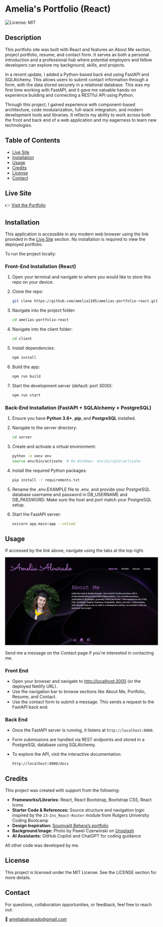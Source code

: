 # Amelia's Portfolio (React)

![License: MIT](https://img.shields.io/badge/License-MIT-yellow.svg)

## Description

This portfolio site was built with React and features an About Me section, project portfolio, resume, and contact form. It serves as both a personal introduction and a professional hub where potential employers and fellow developers can explore my background, skills, and projects.

In a recent update, I added a Python-based back end using FastAPI and SQLAlchemy. This allows users to submit contact information through a form, with the data stored securely in a relational database. This was my first time working with FastAPI, and it gave me valuable hands-on experience building and connecting a RESTful API using Python.

Through this project, I gained experience with component-based architecture, code modularization, full-stack integration, and modern development tools and libraries. It reflects my ability to work across both the front and back end of a web application and my eagerness to learn new technologies.

## Table of Contents

- [Live Site](#live-site)
- [Installation](#installation)
- [Usage](#usage)
- [Credits](#credits)
- [License](#license)
- [Contact](#contact)

## Live Site

👉 [Visit the Portfolio](https://amelia-alvarado.netlify.app/)

## Installation

This application is accessible in any modern web browser using the link provided in the [Live Site](#live-site) section. No installation is required to view the deployed portfolio.

To run the project locally:

### Front-End Installation (React)

1. Open your terminal and navigate to where you would like to store this repo on your device.

2. Clone the repo:

   ```sh
   git clone https://github.com/amelia1105/amelias-portfolio-react.git
   ```

3. Navigate into the project folder:

   ```sh
   cd amelias-portfolio-react
   ```

4. Navigate into the client folder:

   ```sh
   cd client
   ```

5. Install dependencies:

   ```sh
   npm install
   ```

6. Build the app:

   ```sh
   npm run build
   ```

7. Start the development server (default: port 3000):

   ```sh
   npm run start
   ```

### Back-End Installation (FastAPI + SQLAlchemy + PostgreSQL)

1. Ensure you have **Python 3.8+**, **pip**, and **PostgreSQL** installed.

2. Navigate to the server directory:

   ```sh
   cd server
   ```

3. Create and activate a virtual environment:

   ```sh
   python -m venv env
   source env/bin/activate  # On Windows: env\Scripts\activate
   ```

4. Install the required Python packages:

   ```sh
   pip install -r requirements.txt
   ```

5. Rename the .env.EXAMPLE file to .env, and provide your PostgreSQL database username and password in DB_USERNAME and DB_PASSWORD. Make sure the host and port match your PostgreSQL setup.

6. Start the FastAPI server:

   ```sh
   uvicorn app.main:app --reload
   ```

## Usage

If accessed by the link above, navigate using the tabs at the top right.

![Screenshot of homepage](./client/src/assets/imgs/portfolio-homepage.png)

Send me a message on the Contact page if you're interested in contacting me.

### Front End

- Open your browser and navigate to [http://localhost:3000](http://localhost:3000) (or the deployed Netlify URL).
- Use the navigation bar to browse sections like About Me, Portfolio, Resume, and Contact.
- Use the contact form to submit a message. This sends a request to the FastAPI back end.

### Back End

- Once the FastAPI server is running, it listens at `http://localhost:8000`.
- Form submissions are handled via REST endpoints and stored in a PostgreSQL database using SQLAlchemy.
- To explore the API, visit the interactive documentation:

  ```
  http://localhost:8000/docs
  ```

## Credits

This project was created with support from the following:

- **Frameworks/Libraries:** React, React Bootstrap, Bootstrap CSS, React Icons
- **Starter Code & References:** Source structure and navigation logic inspired by the `23-Ins_React-Router` module from Rutgers University Coding Bootcamp
- **Design Inspiration:** [Soumyajit Behera’s portfolio](https://soumyajit.vercel.app/)
- **Background Image:** Photo by Pawel Czerwinski on [Unsplash](https://unsplash.com/photos/a-purple-abstract-background-with-curves-1A_dO4TFKgM)
- **AI Assistants:** GitHub Copilot and ChatGPT for coding guidance

All other code was developed by me.

## License

This project is licensed under the MIT License. See the LICENSE section for more details.

## Contact

For questions, collaboration opportunities, or feedback, feel free to reach out:

📧 ameliabalvarado@gmail.com
